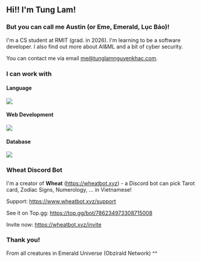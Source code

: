 ## Hi!! I'm Tung Lam!

### But you can call me Austin (or Eme, Emerald, Lục Bảo)!

I'm a CS student at RMIT (grad. in 2026). I'm learning to be a software developer. I also find out more about AI&ML and a bit of cyber security.

You can contact me via email me@tunglamnguyenkhac.com.

### I can work with 

#### Language

[![](https://skillicons.dev/icons?i=c,cpp,js,java,python)](https://skillicons.dev)

#### Web Development

[![](https://skillicons.dev/icons?i=html,css,react,express,nodejs)](https://skillicons.dev)

#### Database

[![](https://skillicons.dev/icons?i=mysql,sqlite,mongo)](https://skillicons.dev)

### Wheat Discord Bot 

I'm a creator of __Wheat__ (https://wheatbot.xyz) - a Discord bot can pick Tarot card, Zodiac Signs, Numerology, ... in Vietnamese!

Support: https://www.wheatbot.xyz/support

See it on Top.gg: https://top.gg/bot/786234973308715008

Invite now: https://wheatbot.xyz/invite

### Thank you! ###

From all creatures in Emerald Universe (Obzirald Network) ^^

